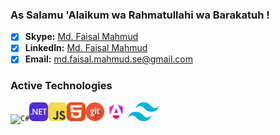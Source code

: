 ### As Salamu 'Alaikum wa Rahmatullahi wa Barakatuh !

- [x] **Skype:** [Md. Faisal Mahmud](https://join.skype.com/invite/sqJ0E1MaecII)
- [x] **LinkedIn:** [Md. Faisal Mahmud](https://www.linkedin.com/in/md-faisal-mahmud)
- [x] **Email:** [md.faisal.mahmud.se@gmail.com](mailto:md.faisal.mahmud.se@gmail.com)

### **Active Technologies**

<code><img height="30" src="https://ms-dotnettools.gallerycdn.vsassets.io/extensions/ms-dotnettools/csdevkit/1.2.5/1702583268260/Microsoft.VisualStudio.Services.Icons.Default" alt="C#" title="C#" /></code><code><img height="30" src="https://raw.githubusercontent.com/tandpfun/skill-icons/af89bcc5e478013caaa514c31a3789f25e818193/icons/DotNet.svg" alt=".NET" title=".NET" /></code><code><img height="30" src="https://raw.githubusercontent.com/tandpfun/skill-icons/af89bcc5e478013caaa514c31a3789f25e818193/icons/JavaScript.svg" alt="JavaScript" title="JavaScript"></code><code><img height="30" src="https://raw.githubusercontent.com/tandpfun/skill-icons/af89bcc5e478013caaa514c31a3789f25e818193/icons/HTML.svg" alt="HTML5" title="HTML5"></code></code><code><img height="30" src="./logos/Git.png" alt="Git" title="Git"></code>
<code><img height="30" src="./logos/Angular_gradient.png" alt="Git" title="Angular"></code>
<code><img height="30" src="./logos/tailwind-css-icon.png" alt="Git" title="Tailwind"></code>


